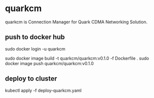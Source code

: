 # quarkcm

quarkcm is Connection Manager for Quark CDMA Networking Solution.

## push to docker hub
sudo docker login -u quarkcm

sudo docker image build -t quarkcm/quarkcm:v0.1.0 -f Dockerfile .
sudo docker image push quarkcm/quarkcm:v0.1.0


## deploy to cluster
kubectl apply -f deploy-quarkcm.yaml
